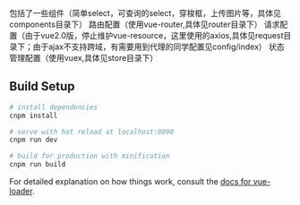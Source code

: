 包括了一些组件（简单select，可查询的select，穿梭框，上传图片等，具体见components目录下）
路由配置（使用vue-router,具体见router目录下）
请求配置（由于vue2.0版，停止维护vue-resource，这里使用的axios,具体见request目录下；由于ajax不支持跨域，有需要用到代理的同学配置见config/index）
状态管理配置（使用vuex,具体见store目录下）


## Build Setup

``` bash
# install dependencies
cnpm install

# serve with hot reload at localhost:8090
cnpm run dev

# build for production with minification
cnpm run build
```

For detailed explanation on how things work, consult the [docs for vue-loader](http://vuejs.github.io/vue-loader).
